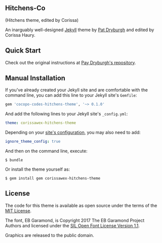 ## Hitchens-Co 
(Hitchens theme, edited by Corissa)

An inarguably well-designed [Jekyll](http://jekyllrb.com) theme by [Pat Dryburgh](https://patdryburgh.com) and edited by Corissa Haury.

## Quick Start

Check out the original instructions at [Pay Dryburgh's repository](https://github.com/patdryburgh/hitchens/).

## Manual Installation

If you've already created your Jekyll site and are comfortable with the command line, you can add this line to your Jekyll site's `Gemfile`:

```ruby
gem 'cocopo-codes-hitchens-theme', '~> 0.1.0'
```

And add the following lines to your Jekyll site's `_config.yml`:

```yaml
theme: corissawex-hitchens-theme
```

Depending on your [site's configuration](https://jekyllrb.com/docs/configuration/options/), you may also need to add:

```yaml
ignore_theme_config: true
```

And then on the command line, execute:

    $ bundle

Or install the theme yourself as:

    $ gem install gem corissawex-hitchens-theme

## License

The code for this theme is available as open source under the terms of the [MIT License](https://opensource.org/licenses/MIT).

The font, EB Garamond, is Copyright 2017 The EB Garamond Project Authors and licensed under the [SIL Open Font License Version 1.1](https://github.com/patdryburgh/hitchens/blob/master/assets/fonts/OFL.txt).

Graphics are released to the public domain.
